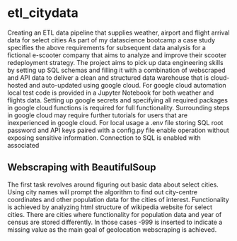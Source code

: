 # etl_citydata
Creating an ETL data pipeline that supplies weather, airport and flight arrival data for select cities
As part of my datascience bootcamp a case study specifies the above requirements for subsequent data analysis for a fictional e-scooter company that aims to analyze and improve their scooter redeployment strategy. The project aims to pick up data engineering skills by setting up SQL schemas and filling it with a combination of webscraped and API data to deliver a clean and structured data warehouse that is cloud-hosted and auto-updated using google cloud. 
For google cloud automation local test code is provided in a Jupyter Notebook for both weather and flights data. Setting up google secrets and specifying all required packages in google cloud functions is required for full functionality. Surrounding steps in google cloud may require further tutorials for users that are inexperienced in google cloud. 
For local usage a .env file storing SQL root password and API keys paired with a config.py file enable operation without exposing sensitive information. Connection to SQL is enabled with associated 

## Webscraping with BeautifulSoup
The first task revolves around figuring out basic data about select cities. Using city names will prompt the algorithm to find out city-centre coordinates and other population data for the cities of interest. Functionality is achieved by analyzing html structure of wikipedia website for select cities. There are cities where functionality for population data and year of census are stored differently. In those cases -999 is inserted to indicate a missing value as the main goal of geolocation webscraping is achieved. 
